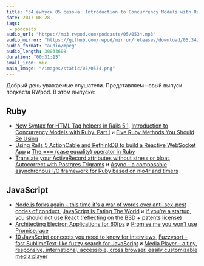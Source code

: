 ```yaml
---
title: "34 выпуск 05 сезона. Introduction to Concurrency Models with Ruby, Node.js forks again, Async, Fuzzysort и прочее"
date: 2017-08-28
tags:
 - podcasts
audio_url: "https://mp3.rwpod.com/podcasts/05/0534.mp3"
audio_mirror: "https://github.com/rwpod/mirror/releases/download/05.34/0534.mp3"
audio_format: "audio/mpeg"
audio_length: 30033608
duration: "00:31:15"
small_icon: mic
main_image: "/images/static/05/0534.png"
---
```


Добрый день уважаемые слушатели. Представляем новый выпуск подкаста RWpod. В этом выпуске:

## Ruby

 - [New Syntax for HTML Tag helpers in Rails 5.1](https://blog.bigbinary.com/2017/08/23/new-syntax-for-tag-helpers-in-rails-5-1.html), [Introduction to Concurrency Models with Ruby. Part I](https://engineering.universe.com/introduction-to-concurrency-models-with-ruby-part-i-550d0dbb970) и [Five Ruby Methods You Should Be Using](https://www.engineyard.com/blog/five-ruby-methods-you-should-be-using)
 - [Using Rails 5 ActionCable and RethinkDB to build a Reactive WebSocket App](https://medium.com/rubyinside/using-rails-5-actioncable-and-rethinkdb-to-build-a-reactive-websocket-app-7f77382cfb5) и [The === (case equality) operator in Ruby](http://blog.arkency.com/the-equals-equals-equals-case-equality-operator-in-ruby/)
 - [Translate your ActiveRecord attributes without stress or bloat](https://medium.com/@nicolasblanco/translate-your-activerecord-records-without-stress-and-bloat-f77c394e95b4), [Autocorrect with Postgres Trigrams](http://blog.scoutapp.com/articles/2017/08/17/pg_trgm-autocorrect) и [Async - a composable asynchronous I/O framework for Ruby based on nio4r and timers](https://github.com/socketry/async)

## JavaScript

 - [Node.js forks again – this time it's a war of words over anti-sex-pest codes of conduct](https://www.theregister.co.uk/2017/08/24/nodejs_forks_ayo_code_of_conduct/), [JavaScript Is Eating The World](https://dev.to/anthonydelgado/javascript-is-eating-the-world) и [If you’re a startup, you should not use React (reflecting on the BSD + patents license)](https://medium.com/@raulk/if-youre-a-startup-you-should-not-use-react-reflecting-on-the-bsd-patents-license-b049d4a67dd2)
 - [Architecting Electron Applications for 60fps](https://www.nearform.com/blog/architecting-electron-applications-for-60fps/) и [Promise me you won’t use Promise.race](https://www.jcore.com/2016/12/18/promise-me-you-wont-use-promise-race/)
 - [10 JavaScript concepts you need to know for interviews](https://dev.to/arnavaggarwal/10-javascript-concepts-you-need-to-know-for-interviews), [Fuzzysort - fast SublimeText-like fuzzy search for JavaScript](https://github.com/farzher/fuzzysort) и [Media Player - a tiny, responsive, international, accessible, cross browser, easily customizable media player](https://jonathantneal.github.io/media-player/)

<!--more-->
